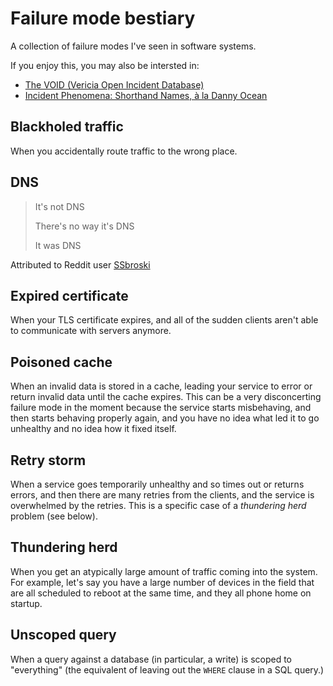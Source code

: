  # Failure mode bestiary

A collection of failure modes I've seen in software systems.

If you enjoy this, you may also be intersted in:

* [The VOID (Vericia Open Incident Database)](https://www.thevoid.community/)
* [Incident Phenomena: Shorthand Names, à la Danny Ocean](https://www.adaptivecapacitylabs.com/blog/2020/12/21/incident-phenomena-shorthand-names-a-la-danny-ocean/)

## Blackholed traffic

When you accidentally route traffic to the wrong place.

## DNS

> It's not DNS
>
> There's no way it's DNS
>
> It was DNS

Attributed to Reddit user [SSbroski](https://www.reddit.com/r/homelab/comments/5i6kza/comment/db5rzub/?utm_source=share&utm_medium=web2x&context=🤽‍♂️3)

## Expired certificate

When your TLS certificate expires️, and all of the sudden clients aren't able to communicate with servers anymore.

## Poisoned cache

When an invalid data is stored in a cache, leading your service to error or return invalid data until the cache expires.
This can be a very disconcerting failure mode in the moment because the service starts misbehaving, and then starts behaving properly again, and you have no idea what led it to go unhealthy and no idea how it fixed itself.

## Retry storm

When a service goes temporarily unhealthy and so times out or returns errors, and then there are many retries from the clients, and the service is overwhelmed by the retries. 
This is a specific case of a *thundering herd* problem (see below).

## Thundering herd

When you get an atypically large amount of traffic coming into the system. For example, let's say you have a large number of devices in the field that are all scheduled to reboot at the same time, and they all phone home on startup.


## Unscoped query

When a query against a database (in particular, a write) is scoped to "everything" (the equivalent of leaving out the `WHERE` clause in a SQL query.)

